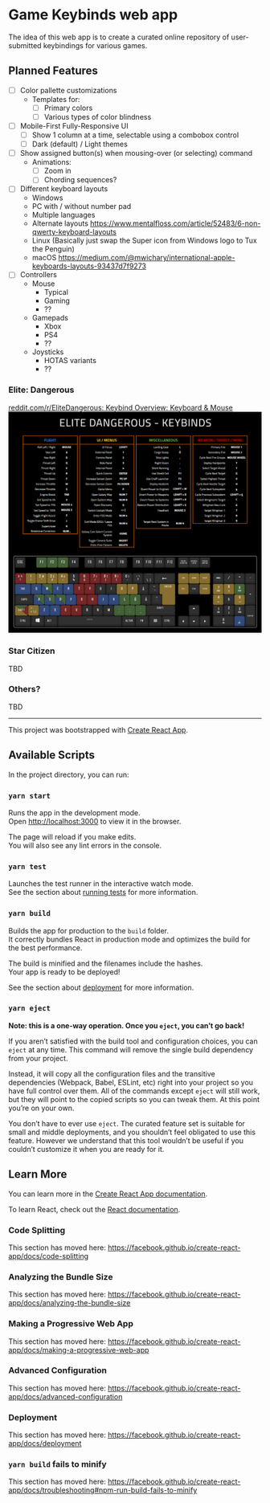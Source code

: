 # Game Keybinds web app

The idea of this web app is to create a curated online repository of user-submitted keybindings for various games.

## Planned Features

- [ ] Color pallette customizations
  - Templates for:
    - [ ] Primary colors
    - [ ] Various types of color blindness
- [ ] Mobile-First Fully-Responsive UI
  - [ ] Show 1 column at a time, selectable using a combobox control
  - [ ] Dark (default) / Light themes
- [ ] Show assigned button(s) when mousing-over (or selecting) command
  - Animations:
    - [ ] Zoom in
    - [ ] Chording sequences?
- [ ] Different keyboard layouts
  - Windows
  - PC with / without number pad
  - Multiple languages
  - Alternate layouts
    https://www.mentalfloss.com/article/52483/6-non-qwerty-keyboard-layouts
  - Linux
    (Basically just swap the Super icon from Windows logo to Tux the Penguin)
  - macOS
    https://medium.com/@mwichary/international-apple-keyboards-layouts-93437d7f9273
- [ ] Controllers
  - Mouse
    - Typical
    - Gaming
    - ??
  - Gamepads
    - Xbox
    - PS4
    - ??
  - Joysticks
    - HOTAS variants
    - ??

### Elite: Dangerous

[reddit.com/r/EliteDangerous: Keybind Overview: Keyboard & Mouse](https://www.reddit.com/r/EliteDangerous/comments/dy2xh0/keybind_overview_keyboard_mouse/)
![y3ze17v81gz31.png](./y3ze17v81gz31.png)

### Star Citizen

TBD

### Others?

TBD

---

This project was bootstrapped with [Create React App](https://github.com/facebook/create-react-app).

## Available Scripts

In the project directory, you can run:

### `yarn start`

Runs the app in the development mode.<br />
Open [http://localhost:3000](http://localhost:3000) to view it in the browser.

The page will reload if you make edits.<br />
You will also see any lint errors in the console.

### `yarn test`

Launches the test runner in the interactive watch mode.<br />
See the section about [running tests](https://facebook.github.io/create-react-app/docs/running-tests) for more information.

### `yarn build`

Builds the app for production to the `build` folder.<br />
It correctly bundles React in production mode and optimizes the build for the best performance.

The build is minified and the filenames include the hashes.<br />
Your app is ready to be deployed!

See the section about [deployment](https://facebook.github.io/create-react-app/docs/deployment) for more information.

### `yarn eject`

**Note: this is a one-way operation. Once you `eject`, you can’t go back!**

If you aren’t satisfied with the build tool and configuration choices, you can `eject` at any time. This command will remove the single build dependency from your project.

Instead, it will copy all the configuration files and the transitive dependencies (Webpack, Babel, ESLint, etc) right into your project so you have full control over them. All of the commands except `eject` will still work, but they will point to the copied scripts so you can tweak them. At this point you’re on your own.

You don’t have to ever use `eject`. The curated feature set is suitable for small and middle deployments, and you shouldn’t feel obligated to use this feature. However we understand that this tool wouldn’t be useful if you couldn’t customize it when you are ready for it.

## Learn More

You can learn more in the [Create React App documentation](https://facebook.github.io/create-react-app/docs/getting-started).

To learn React, check out the [React documentation](https://reactjs.org/).

### Code Splitting

This section has moved here: https://facebook.github.io/create-react-app/docs/code-splitting

### Analyzing the Bundle Size

This section has moved here: https://facebook.github.io/create-react-app/docs/analyzing-the-bundle-size

### Making a Progressive Web App

This section has moved here: https://facebook.github.io/create-react-app/docs/making-a-progressive-web-app

### Advanced Configuration

This section has moved here: https://facebook.github.io/create-react-app/docs/advanced-configuration

### Deployment

This section has moved here: https://facebook.github.io/create-react-app/docs/deployment

### `yarn build` fails to minify

This section has moved here: https://facebook.github.io/create-react-app/docs/troubleshooting#npm-run-build-fails-to-minify
